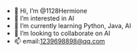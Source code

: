 - 👋 Hi, I’m @1128Hermione
- 👀 I’m interested in AI
- 🌱 I’m currently learning Python, Java, AI
- 💞️ I’m looking to collaborate on AI
- 📫 email:1239698898@qq.com

<!---
1128Hermione/1128Hermione is a ✨ special ✨ repository because its `README.md` (this file) appears on your GitHub profile.
You can click the Preview link to take a look at your changes.
--->
